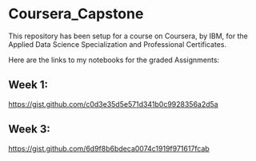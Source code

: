# Coursera_Capstone
This repository has been setup for a course on Coursera, by IBM, for the Applied Data Science Specialization and Professional Certificates.

Here are the links to my notebooks for the graded Assignments: 
## Week 1:
https://gist.github.com/c0d3e35d5e571d341b0c9928356a2d5a
## Week 3:
https://gist.github.com/6d9f8b6bdeca0074c1919f971617fcab
